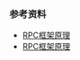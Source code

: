 



### 参考资料
- [RPC框架原理](https://www.jianshu.com/p/78f72ccf0377)
- [RPC框架原理](https://zhuanlan.zhihu.com/p/29857744)
